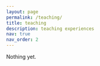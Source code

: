 ```yaml
---
layout: page
permalink: /teaching/
title: teaching
description: teaching experiences
nav: true
nav_order: 2
---
```


<!-- For now, this page is assumed to be a static description of your courses. You can convert it to a collection similar to `_projects/` so that you can have a dedicated page for each course.

Organize your courses by years, topics, or universities, however you like! -->

Nothing yet.